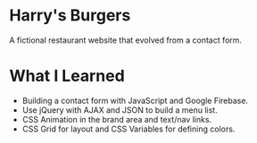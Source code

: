# Harry's Burgers

A fictional restaurant website that evolved from a contact form. 

# What I Learned

* Building a contact form with JavaScript and Google Firebase.
* Use jQuery with AJAX and JSON to build a menu list.
* CSS Animation in the brand area and text/nav links.
* CSS Grid for layout and CSS Variables for defining colors. 
